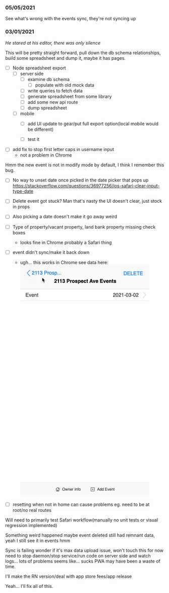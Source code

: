 ### 05/05/2021
See what's wrong with the events sync, they're not syncing up

### 03/01/2021
*He stared at his editor, there was only silence*

This will be pretty straight forward, pull down the db schema relationships, build some spreadsheet and dump it, maybe it has pages.

- [ ] Node spreadsheet export
    - [ ] server side
        - [ ] examine db schema
            - [ ] populate with old mock data
        - [ ] write queries to fetch data
        - [ ] generate spreadsheet from some library
        - [ ] add some new api route
        - [ ] dump spreadsheet
    - [ ] mobile
        - [ ] add UI update to gear/put full export option(local mobile would be different)
        - [ ] test it


- [ ] add fix to stop first letter caps in username input
    - not a problem in Chrome

Hmm the new event is not in modify mode by default, I think I remember this bug.
- [ ] No way to unset date once picked in the date picker that pops up
https://stackoverflow.com/questions/36977256/ios-safari-clear-input-type-date

- [ ] Delete event got stuck?
Man that's nasty the UI doesn't clear, just stock in props

- [ ] Also picking a date doesn't make it go away weird

- [ ] Type of property/vacant property, land bank property missing check boxes
    - looks fine in Chrome probably a Safari thing

- [ ] event didn't sync/make it back down
    - ugh... this works in Chrome
    see data here:
    ![workflow](./repo-images/sample-data.gif)

- [ ] resetting when not in home can cause problems eg. need to be at root/no real routes

Will need to primarily test Safari workflow(manually no unit tests or visual regression implemented)

Something weird happened maybe event deleted still had remnant data, yeah I still see it in events hmm

Sync is failing wonder if it's max data upload issue, won't touch this for now need to stop daemon/stop service/run code on server side and watch logs... lots of problems seems like... sucks PWA may have been a waste of time.

I'll make the RN version/deal with app store fees/app release

Yeah... I'll fix all of this.